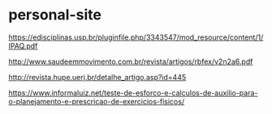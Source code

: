 # personal-site

https://edisciplinas.usp.br/pluginfile.php/3343547/mod_resource/content/1/IPAQ.pdf

http://www.saudeemmovimento.com.br/revista/artigos/rbfex/v2n2a6.pdf

http://revista.hupe.uerj.br/detalhe_artigo.asp?id=445

https://www.informaluiz.net/teste-de-esforco-e-calculos-de-auxilio-para-o-planejamento-e-prescricao-de-exercicios-fisicos/
